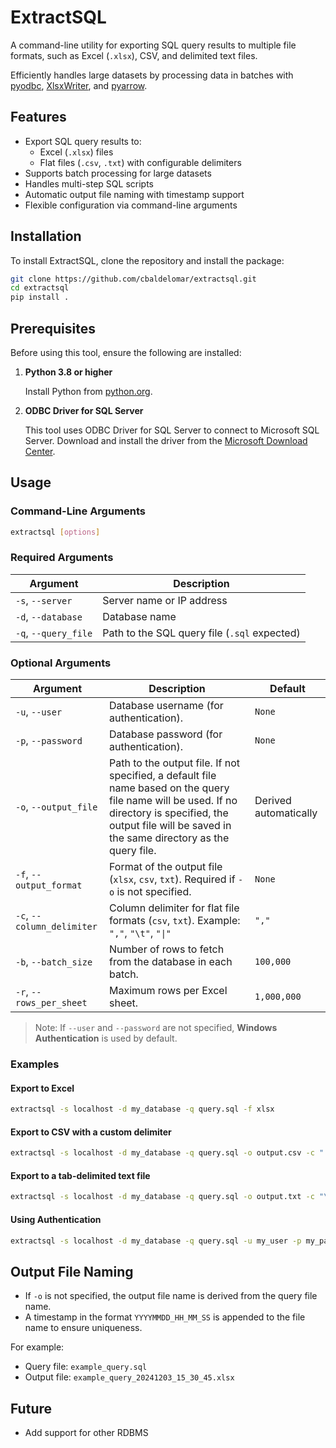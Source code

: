 # ExtractSQL

A command-line utility for exporting SQL query results to multiple file formats, such as Excel (`.xlsx`), CSV, and delimited text files.

Efficiently handles large datasets by processing data in batches with [pyodbc](https://github.com/mkleehammer/pyodbc), [XlsxWriter](https://github.com/jmcnamara/XlsxWriter), and [pyarrow](https://github.com/apache/arrow/tree/main/python).

## Features

- Export SQL query results to:
  - Excel (`.xlsx`) files
  - Flat files (`.csv`, `.txt`) with configurable delimiters
- Supports batch processing for large datasets
- Handles multi-step SQL scripts
- Automatic output file naming with timestamp support
- Flexible configuration via command-line arguments

## Installation

To install ExtractSQL, clone the repository and install the package:

```bash
git clone https://github.com/cbaldelomar/extractsql.git
cd extractsql
pip install .
```

## Prerequisites

Before using this tool, ensure the following are installed:

1. **Python 3.8 or higher**

    Install Python from [python.org](https://www.python.org/downloads/).
  
2. **ODBC Driver for SQL Server**

    This tool uses ODBC Driver for SQL Server to connect to Microsoft SQL Server. Download and install the driver from the [Microsoft Download Center](https://learn.microsoft.com/en-us/sql/connect/odbc/download-odbc-driver-for-sql-server).

## Usage

### Command-Line Arguments

```bash
extractsql [options]
```

### Required Arguments

| Argument | Description |
| -------- | ----------- |
| `-s`, `--server` | Server name or IP address |
| `-d`, `--database` | Database name |
| `-q`, `--query_file` | Path to the SQL query file (`.sql` expected) |

### Optional Arguments

| Argument | Description | Default |
| -------- | ----------- | ------- |
| `-u`, `--user` | Database username (for authentication).	| `None` |
| `-p`, `--password` | Database password (for authentication). | `None` |
| `-o`, `--output_file` | Path to the output file. If not specified, a default file name based on the query file name will be used. If no directory is specified, the output file will be saved in the same directory as the query file. | Derived automatically |
| `-f`, `--output_format` |	Format of the output file (`xlsx`, `csv`, `txt`). Required if `-o` is not specified. | `None` |
| `-c`, `--column_delimiter` | Column delimiter for flat file formats (`csv`, `txt`). Example: `","`, `"\t"`, `"\|"` | `","` 
| `-b`, `--batch_size` | Number of rows to fetch from the database in each batch. | `100,000`
| `-r`, `--rows_per_sheet` | Maximum rows per Excel sheet.	| `1,000,000`

> Note: If `--user` and `--password` are not specified, **Windows Authentication** is used by default.

### Examples

#### Export to Excel

```bash
extractsql -s localhost -d my_database -q query.sql -f xlsx
```

#### Export to CSV with a custom delimiter

```bash
extractsql -s localhost -d my_database -q query.sql -o output.csv -c "|"
```

#### Export to a tab-delimited text file

```bash
extractsql -s localhost -d my_database -q query.sql -o output.txt -c "\t"
```

#### Using Authentication

```bash
extractsql -s localhost -d my_database -q query.sql -u my_user -p my_password -o output.xlsx
```

## Output File Naming

- If `-o` is not specified, the output file name is derived from the query file name.
- A timestamp in the format `YYYYMMDD_HH_MM_SS` is appended to the file name to ensure uniqueness.

For example:

* Query file: `example_query.sql`
* Output file: `example_query_20241203_15_30_45.xlsx`

## Future

- Add support for other RDBMS
